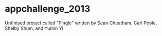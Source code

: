 appchallenge_2013
=================

Unfinised project called "Pingle" written by Sean Cheatham, Carl Poole, Shelby Shum, and Yumin Yi

